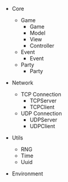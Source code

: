 - Core
	- Game
		- Game
		- Model
		- View
		- Controller
	- Event
		- Event
	- Party
		- Party
- Network
	- TCP Connection
		- TCPServer
		- TCPClient
	- UDP Connection
		- UDPServer
		- UDPClient
	
- Utils 
	- RNG
	- Time
	- Uuid
- Environment